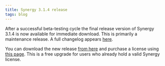 ```yaml
---
title: Synergy 3.1.4 release
tags: blog
---
```


After a successful beta-testing cycle the final release version of Synergy 3.1.4 is now available for immediate download. This is primarily a maintenance release. A full changelog appears [here](http://wincent.com/a/products/synergy-classic/history/#3.1.4).

You can download the new release [from here](http://wincent.com/download.php?item=SynergyJaguar.dmg) and purchase a license using [this page](https://wincent.com/a/products/synergy-classic/purchase/). This is a free upgrade for users who already hold a valid Synergy license.
